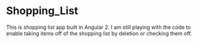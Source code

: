 # Shopping_List
This is shopping list app built in Angular 2. I am still playing with the code to enable taking items off of the shopping list by deletion or checking them off.
